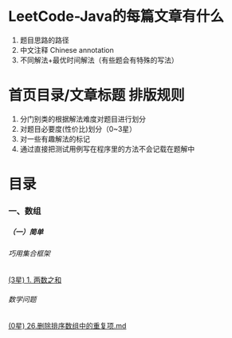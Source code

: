 # LeetCode-Java的每篇文章有什么
1. 题目思路的路径
2. 中文注释 Chinese annotation
3. 不同解法+最优时间解法（有些题会有特殊的写法）

# 首页目录/文章标题 排版规则
1. 分门别类的根据解法难度对题目进行划分
2. 对题目必要度(性价比)划分（0~3星）
3. 对一些有趣解法的标记
4. 通过直接把测试用例写在程序里的方法不会记载在题解中

# 目录
### 一、数组
##### （一）简单
###### 巧用集合框架
[(3星) 1. 两数之和](https://github.com/ArtlexKylin/LeetCode-Java/blob/main/%E6%95%B0%E7%BB%84/1.%E4%B8%A4%E6%95%B0%E4%B9%8B%E5%92%8C.md)
###### 数学问题
[(0星) 26.删除排序数组中的重复项.md]()
